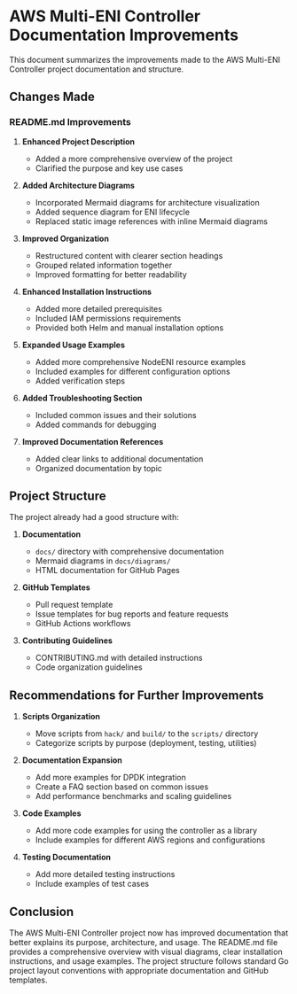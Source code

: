 # AWS Multi-ENI Controller Documentation Improvements

This document summarizes the improvements made to the AWS Multi-ENI Controller project documentation and structure.

## Changes Made

### README.md Improvements

1. **Enhanced Project Description**
   - Added a more comprehensive overview of the project
   - Clarified the purpose and key use cases

2. **Added Architecture Diagrams**
   - Incorporated Mermaid diagrams for architecture visualization
   - Added sequence diagram for ENI lifecycle
   - Replaced static image references with inline Mermaid diagrams

3. **Improved Organization**
   - Restructured content with clearer section headings
   - Grouped related information together
   - Improved formatting for better readability

4. **Enhanced Installation Instructions**
   - Added more detailed prerequisites
   - Included IAM permissions requirements
   - Provided both Helm and manual installation options

5. **Expanded Usage Examples**
   - Added more comprehensive NodeENI resource examples
   - Included examples for different configuration options
   - Added verification steps

6. **Added Troubleshooting Section**
   - Included common issues and their solutions
   - Added commands for debugging

7. **Improved Documentation References**
   - Added clear links to additional documentation
   - Organized documentation by topic

## Project Structure

The project already had a good structure with:

1. **Documentation**
   - `docs/` directory with comprehensive documentation
   - Mermaid diagrams in `docs/diagrams/`
   - HTML documentation for GitHub Pages

2. **GitHub Templates**
   - Pull request template
   - Issue templates for bug reports and feature requests
   - GitHub Actions workflows

3. **Contributing Guidelines**
   - CONTRIBUTING.md with detailed instructions
   - Code organization guidelines

## Recommendations for Further Improvements

1. **Scripts Organization**
   - Move scripts from `hack/` and `build/` to the `scripts/` directory
   - Categorize scripts by purpose (deployment, testing, utilities)

2. **Documentation Expansion**
   - Add more examples for DPDK integration
   - Create a FAQ section based on common issues
   - Add performance benchmarks and scaling guidelines

3. **Code Examples**
   - Add more code examples for using the controller as a library
   - Include examples for different AWS regions and configurations

4. **Testing Documentation**
   - Add more detailed testing instructions
   - Include examples of test cases

## Conclusion

The AWS Multi-ENI Controller project now has improved documentation that better explains its purpose, architecture, and usage. The README.md file provides a comprehensive overview with visual diagrams, clear installation instructions, and usage examples. The project structure follows standard Go project layout conventions with appropriate documentation and GitHub templates.
